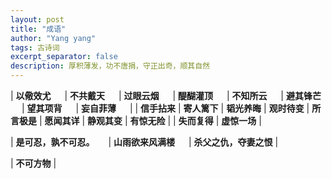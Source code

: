 ```yaml
---
layout: post
title: "成语"
author: "Yang yang"
tags: 古诗词
excerpt_separator: false
description: 厚积薄发，功不唐捐，守正出奇，顺其自然
---
```


| **以儆效尤** &emsp; | **不共戴天** &emsp; | **过眼云烟**  &emsp; | **醍醐灌顶** &emsp; | **不知所云**  &emsp; | **避其锋芒** &emsp; | **望其项背**  &emsp; | **妄自菲薄** &emsp; |
| **信手拈来** | **寄人篱下** | **韬光养晦** | **观时待变** | **所言极是** | **愿闻其详** | **静观其变** | **有惊无险** |
| **失而复得** | **虚惊一场** |

| **是可忍，孰不可忍。** &emsp; | **山雨欲来风满楼** &emsp; | **杀父之仇，夺妻之恨** |

| **不可方物** |
